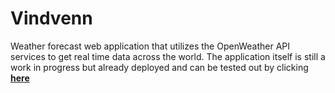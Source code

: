 # Vindvenn
Weather forecast web application that utilizes the OpenWeather API services to get real time data across the world.
The application itself is still a work in progress but already deployed and can be tested out by clicking **[here](https://asi96.github.io/Vindvenn/index.html)**
